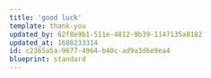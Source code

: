 ```yaml
---
title: 'good luck'
template: thank-you
updated_by: 62f8e9b1-511e-4812-9b39-1147135a8182
updated_at: 1608233314
id: c2365a5a-9677-4964-b40c-ad9a3d6e9ea4
blueprint: standard
---
```

